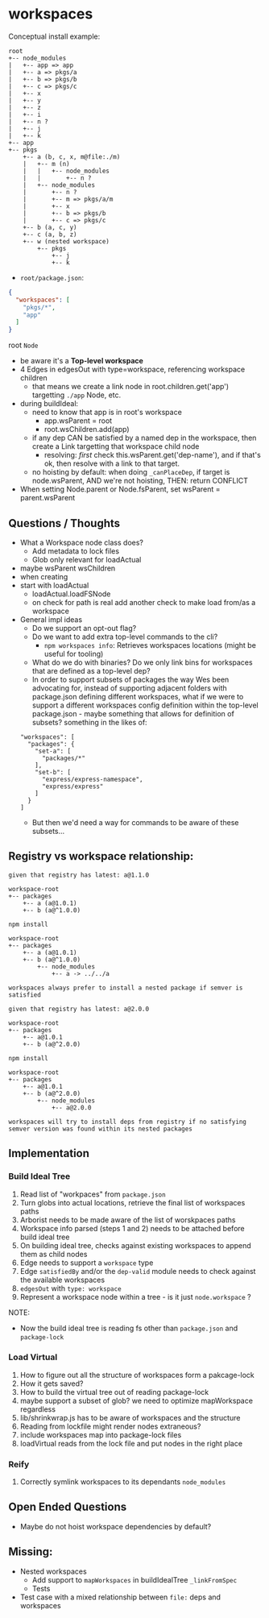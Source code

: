 # workspaces

Conceptual install example:

```
root
+-- node_modules
|   +-- app => app
|   +-- a => pkgs/a
|   +-- b => pkgs/b
|   +-- c => pkgs/c
|   +-- x
|   +-- y
|   +-- z
|   +-- i
|   +-- n ?
|   +-- j
|   +-- k
+-- app
+-- pkgs
    +-- a (b, c, x, m@file:./m)
    |   +-- m (n)
    |   |   +-- node_modules
    |   |       +-- n ?
    |   +-- node_modules
    |       +-- n ?
    |       +-- m => pkgs/a/m
    |       +-- x
    |       +-- b => pkgs/b
    |       +-- c => pkgs/c
    +-- b (a, c, y)
    +-- c (a, b, z)
    +-- w (nested workspace)
        +-- pkgs
            +-- j
            +-- k
```

- `root/package.json`:

```json
{
  "workspaces": [
    "pkgs/*",
    "app"
  ]
}
```

root `Node`

- be aware it's a **Top-level workspace**
- 4 Edges in edgesOut with type=workspace, referencing workspace children
  - that means we create a link node in root.children.get('app')
    targetting `./app` Node, etc.
- during buildIdeal:
  - need to know that app is in root's workspace
    - app.wsParent = root
    - root.wsChildren.add(app)
  - if any dep CAN be satisfied by a named dep in the workspace, then
    create a Link targetting that workspace child node
      - resolving: _first_ check this.wsParent.get('dep-name'), and if
        that's ok, then resolve with a link to that target.
  - no hoisting by default: when doing `_canPlaceDep`, if target is
    node.wsParent, AND we're not hoisting, THEN: return CONFLICT
- When setting Node.parent or Node.fsParent, set wsParent = parent.wsParent

## Questions / Thoughts
- What a Workspace node class does?
  - Add metadata to lock files
  - Glob only relevant for loadActual
- maybe wsParent wsChildren
- when creating
- start with loadActual
  - loadActual.loadFSNode
  - on check for path is real add another check to make load from/as a workspace
- General impl ideas
  - Do we support an opt-out flag?
  - Do we want to add extra top-level commands to the cli?
    - `npm workspaces info`: Retrieves workspaces locations (might be useful for tooling)
  - What do we do with binaries? Do we only link bins for workspaces that are defined as a top-level dep?
  - In order to support subsets of packages the way Wes been advocating for, instead of supporting adjacent folders with package.json defining different workspaces, what if we were to support a different workspaces config definition within the top-level package.json - maybe something that allows for definition of subsets? something in the likes of:
  ```
  "workspaces": [
    "packages": {
      "set-a": [
        "packages/*"
      ],
      "set-b": [
        "express/express-namespace",
        "express/express"
      ]
    }
  ]
  ```
  - But then we'd need a way for commands to be aware of these subsets...

## Registry vs workspace relationship:

```
given that registry has latest: a@1.1.0

workspace-root
+-- packages
    +-- a (a@1.0.1)
    +-- b (a@^1.0.0)

npm install

workspace-root
+-- packages
    +-- a (a@1.0.1)
    +-- b (a@^1.0.0)
        +-- node_modules
            +-- a -> ../../a

workspaces always prefer to install a nested package if semver is satisfied
```

```
given that registry has latest: a@2.0.0

workspace-root
+-- packages
    +-- a@1.0.1
    +-- b (a@^2.0.0)

npm install

workspace-root
+-- packages
    +-- a@1.0.1
    +-- b (a@^2.0.0)
        +-- node_modules
            +-- a@2.0.0

workspaces will try to install deps from registry if no satisfying semver version was found within its nested packages
```

## Implementation

### Build Ideal Tree

1. Read list of "workpaces" from `package.json`
2. Turn globs into actual locations, retrieve the final list of workspaces paths
3. Arborist needs to be made aware of the list of worskpaces paths
  1. Workspace info parsed (steps 1 and 2) needs to be attached before build ideal tree
  2. On building ideal tree, checks against existing workspaces to append them as child nodes
  3. Edge needs to support a `workspace` type
  4. Edge `satisfiedBy` and/or the `dep-valid` module needs to check against the available workspaces
  5. `edgesOut` with `type: workspace`
4. Represent a workspace node within a tree - is it just `node.workspace` ?

NOTE:
- Now the build ideal tree is reading fs other than `package.json` and `package-lock`

### Load Virtual

1. How to figure out all the structure of workspaces form a pakcage-lock
  1. How it gets saved?
  2. How to build the virtual tree out of reading package-lock
2. maybe support a subset of glob? we need to optimize mapWorkspace regardless
3. lib/shrinkwrap.js has to be aware of workspaces and the structure
  1. Reading from lockfile might render nodes extraneous?
  2. include workspaces map into package-lock files
  3. loadVirtual reads from the lock file and put nodes in the right place


### Reify

1. Correctly symlink workspaces to its dependants `node_modules`

## Open Ended Questions

- Maybe do not hoist workspace dependencies by default?

## Missing:
- Nested workspaces
  - Add support to `mapWorkspaces` in buildIdealTree `_linkFromSpec`
  - Tests
- Test case with a mixed relationship between `file:` deps and workspaces
